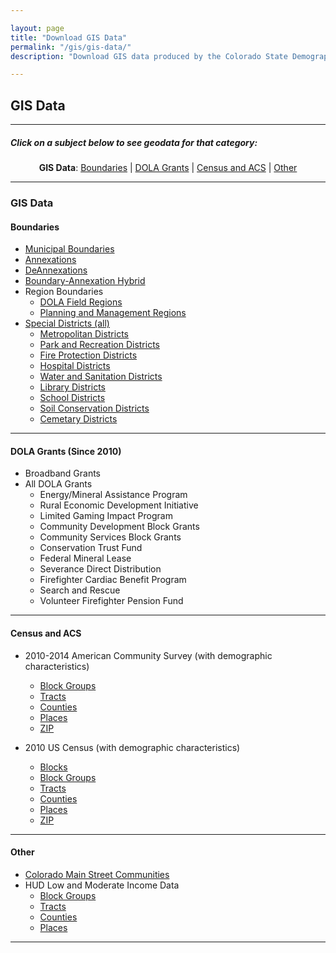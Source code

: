```yaml
---

layout: page
title: "Download GIS Data"
permalink: "/gis/gis-data/"
description: "Download GIS data produced by the Colorado State Demography Office, and the Department of Local Affairs"

---
```


## GIS Data

- - -

##### Click on a subject below to see geodata for that category:

<div style="text-align: center;" markdown="1">

**GIS Data**:  [Boundaries](#boundaries) \| [DOLA Grants](#dola-grants-since-2010) \| [Census and ACS](#census-and-acs) \| [Other](#other)

</div>

-----

### GIS Data

#### Boundaries

- [Municipal Boundaries](https://console.cloud.google.com/m/cloudstorage/b/co-publicdata/o/MuniBounds.zip)
- [Annexations](https://console.cloud.google.com/m/cloudstorage/b/co-publicdata/o/Annexations.zip)
- [DeAnnexations](https://console.cloud.google.com/m/cloudstorage/b/co-publicdata/o/DeAnnexations.zip)
- [Boundary-Annexation Hybrid](https://console.cloud.google.com/m/cloudstorage/b/co-publicdata/o/Web_Annexations.zip)
- Region Boundaries
  - [DOLA Field Regions](https://console.cloud.google.com/m/cloudstorage/b/co-publicdata/o/Field_Regions.zip)
  - [Planning and Management Regions](https://console.cloud.google.com/m/cloudstorage/b/co-publicdata/o/Planning_Regions.zip)
- [Special Districts (all)](https://console.cloud.google.com/m/cloudstorage/b/co-publicdata/o/dlall.zip)
  - [Metropolitan Districts](https://console.cloud.google.com/m/cloudstorage/b/co-publicdata/o/dlmetro.zip)
  - [Park and Recreation Districts](https://console.cloud.google.com/m/cloudstorage/b/co-publicdata/o/dlpark.zip)
  - [Fire Protection Districts](https://console.cloud.google.com/m/cloudstorage/b/co-publicdata/o/dlfire.zip)
  - [Hospital Districts](https://console.cloud.google.com/m/cloudstorage/b/co-publicdata/o/dlhospital.zip)
  - [Water and Sanitation Districts](https://console.cloud.google.com/m/cloudstorage/b/co-publicdata/o/dlwatersan.zip)
  - [Library Districts](https://console.cloud.google.com/m/cloudstorage/b/co-publicdata/o/dllibrary.zip)
  - [School Districts](https://console.cloud.google.com/m/cloudstorage/b/co-publicdata/o/dlschool.zip)
  - [Soil Conservation Districts](https://console.cloud.google.com/m/cloudstorage/b/co-publicdata/o/dlsoil.zip)
  - [Cemetary Districts](https://console.cloud.google.com/m/cloudstorage/b/co-publicdata/o/dlcemetary.zip)

----

#### DOLA Grants (Since 2010)

- Broadband Grants
- All DOLA Grants
  - Energy/Mineral Assistance Program
  - Rural Economic Development Initiative
  - Limited Gaming Impact Program
  - Community Development Block Grants
  - Community Services Block Grants
  - Conservation Trust Fund
  - Federal Mineral Lease
  - Severance Direct Distribution
  - Firefighter Cardiac Benefit Program
  - Search and Rescue
  - Volunteer Firefighter Pension Fund
  
----

#### Census and ACS

- 2010-2014 American Community Survey (with demographic characteristics)
  - [Block Groups](https://console.cloud.google.com/m/cloudstorage/b/co-publicdata/o/ACS1014_bg.zip)
  - [Tracts](https://console.cloud.google.com/m/cloudstorage/b/co-publicdata/o/ACS1014_tract.zip)
  - [Counties](https://console.cloud.google.com/m/cloudstorage/b/co-publicdata/o/ACS1014_county.zip)
  - [Places](https://console.cloud.google.com/m/cloudstorage/b/co-publicdata/o/ACS1014_place.zip)
  - [ZIP](https://console.cloud.google.com/m/cloudstorage/b/co-publicdata/o/ACS1014_zcta.zip)

- 2010 US Census (with demographic characteristics)
  - [Blocks](https://console.cloud.google.com/m/cloudstorage/b/co-publicdata/o/Census%20Blocks%202010.zip)
  - [Block Groups](https://console.cloud.google.com/m/cloudstorage/b/co-publicdata/o/Census%20Block%20Groups%202010.zip)
  - [Tracts](https://console.cloud.google.com/m/cloudstorage/b/co-publicdata/o/Census%20Tracts%202010.zip)
  - [Counties](https://console.cloud.google.com/m/cloudstorage/b/co-publicdata/o/Census%20Counties%202010.zip)
  - [Places](https://console.cloud.google.com/m/cloudstorage/b/co-publicdata/o/Census%20Places%202010.zip)
  - [ZIP](https://console.cloud.google.com/m/cloudstorage/b/co-publicdata/o/Census%20Zipcodes%202010.zip)

----

#### Other

- [Colorado Main Street Communities](https://console.cloud.google.com/m/cloudstorage/b/co-publicdata/o/CO_Main_Street.zip)
- HUD Low and Moderate Income Data
  - [Block Groups](https://console.cloud.google.com/m/cloudstorage/b/co-publicdata/o/lm_bg.zip)
  - [Tracts](https://console.cloud.google.com/m/cloudstorage/b/co-publicdata/o/lm_tr.zip)
  - [Counties](https://console.cloud.google.com/m/cloudstorage/b/co-publicdata/o/lm_cnty.zip)
  - [Places](https://console.cloud.google.com/m/cloudstorage/b/co-publicdata/o/lm_pl.zip)

----

